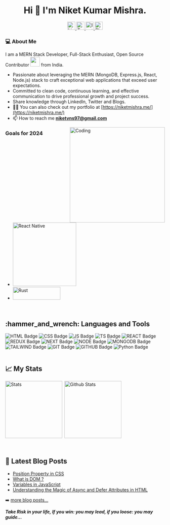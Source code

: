 <div id="header" align="center">
  <h1> Hi 👋 I'm Niket Kumar Mishra.</h1>
  <div id="badges">
    <a href="https://www.linkedin.com/in/niket-kumar-mishra-37ab5a215/">
      <img src="https://img.shields.io/badge/LinkedIn-blue?style=for-the-badge&logo=linkedin&logoColor=white" alt="LinkedIn Badge" height="25"/>
    </a>
    <a href="https://twitter.com/Niketmishravns">
      <img src="https://img.shields.io/badge/Twitter-blue?style=for-the-badge&logo=twitter&logoColor=white" alt="Twitter Badge" height=25/>
    </a>
   <a href="https://www.instagram.com/mishrank_mkp25675/">
      <img src="https://img.shields.io/badge/Instagram-E4405F?style=for-the-badge&logo=instagram&logoColor=white" alt="Instagram Badge" height=25/>
    </a>
   <a href="https://niket-points.hashnode.dev/">
      <img src="https://img.shields.io/badge/Hashnode-2962FF?style=for-the-badge&logo=hashnode&logoColor=white" alt="Blog Badge" height=25/>
    </a>
  </div>
</div>

### 💻 About Me
I am a MERN Stack Developer, Full-Stack Enthusiast, Open Source Contributor <img src="https://media.giphy.com/media/WUlplcMpOCEmTGBtBW/giphy.gif" width="30"> from India.
- Passionate about leveraging the MERN (MongoDB, Express.js, React, Node.js) stack to craft exceptional web applications that exceed user expectations.
- Committed to clean code, continuous learning, and effective communication to drive professional growth and project success.
- Share knowledge through LinkedIn, Twitter and Blogs.
- 👨‍💻 You can also check out my portfolio at [https://niketmishra.me/](https://niketmishra.me/)
- 📫 How to reach me **niketvns97@gmail.com**

<img align="right" alt="Coding" width="300" src="https://user-images.githubusercontent.com/74038190/229223263-cf2e4b07-2615-4f87-9c38-e37600f8381a.gif">

### Goals for 2024
- <img src="https://img.shields.io/badge/React_Native-20232A?style=for-the-badge&logo=react&logoColor=61DAFB" alt="React Native" width="200"/>
- <img src="https://img.shields.io/badge/Rust-000000?style=for-the-badge&logo=rust&logoColor=white" alt="Rust" width="150" height="40"/>



<br/>

<h2>:hammer_and_wrench: Languages and Tools</h2>
<div id="header">
  <div id="badges">
   <img src="https://img.shields.io/badge/HTML5-E34F26?style=for-the-badge&logo=html5&logoColor=white" alt="HTML Badge"/>
   <img src="https://img.shields.io/badge/CSS3-1572B6?style=for-the-badge&logo=css3&logoColor=white" alt="CSS Badge"/>
   <img src="https://img.shields.io/badge/JavaScript-F7DF1E?style=for-the-badge&logo=javascript&logoColor=black" alt="JS Badge"/>
   <img src="https://img.shields.io/badge/TypeScript-007ACC?style=for-the-badge&logo=typescript&logoColor=white" alt="TS Badge"/>
   <img src="https://img.shields.io/badge/-ReactJs-61DAFB?logo=react&logoColor=white&style=for-the-badge" alt="REACT Badge"/>
   <img src="https://img.shields.io/badge/Redux-593D88?style=for-the-badge&logo=redux&logoColor=white" alt="REDUX Badge"/>
   <img src="https://img.shields.io/badge/next.js-000000?style=for-the-badge&logo=nextdotjs&logoColor=white" alt="NEXT Badge"/>
   <img src="https://img.shields.io/badge/Node.js-43853D?style=for-the-badge&logo=node.js&logoColor=white" alt="NODE Badge"/>
   <img src="https://img.shields.io/badge/MongoDB-4EA94B?style=for-the-badge&logo=mongodb&logoColor=white" alt="MONGODB Badge"/>
   <img src="https://img.shields.io/badge/Tailwind_CSS-38B2AC?style=for-the-badge&logo=tailwind-css&logoColor=white" alt="TAILWIND Badge"/>
   <img src="https://img.shields.io/badge/GIT-E44C30?style=for-the-badge&logo=git&logoColor=white" alt="GIT Badge"/>
   <img src="https://img.shields.io/badge/GitHub-100000?style=for-the-badge&logo=github&logoColor=white" alt="GITHUB Badge"/>
   <img src="https://img.shields.io/badge/Python-3776AB?style=for-the-badge&logo=python&logoColor=white" alt="Python Badge"/>
  </div>
</div>

<br/>

<h2>📈 My Stats</h2>

<p><img align="left" src="https://github-readme-stats.vercel.app/api/top-langs?username=niketvns&show_icons=true&locale=en&layout=compact&theme=prussian" alt="Stats" height="180" /></p>
<p>&nbsp;<img align="center" src="https://github-readme-stats.vercel.app/api?username=niketvns&show_icons=true&locale=en&theme=prussian" alt="Github Stats" height="180" /></p>

<br/>

<h2>📕 Latest Blog Posts</h2>

<!-- BLOG-POST-LIST:START -->
- [Position Property in CSS](https://niket-points.hashnode.dev/position-property-in-css)
- [What is DOM ?](https://niket-points.hashnode.dev/what-is-dom)
- [Variables in JavaScript](https://niket-points.hashnode.dev/variables-in-javascript)
- [Understanding the Magic of Async and Defer Attributes in HTML](https://medium.com/@niketvns/async-defer-in-html-f600ca34eba5)
<!-- BLOG-POST-LIST:END -->

➡️ [more blog posts...](https://niket-points.hashnode.dev/)
<br/>

<em>
  <b>Take Risk in your life, If you win: you may lead, if you loose: you may guide...</b>
</em>
